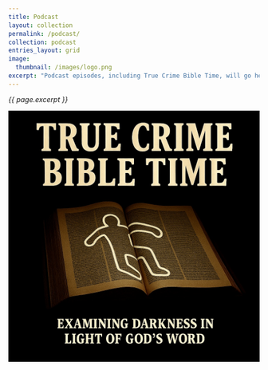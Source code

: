 ```yaml
---
title: Podcast
layout: collection
permalink: /podcast/
collection: podcast
entries_layout: grid
image: 
  thumbnail: /images/logo.png
excerpt: "Podcast episodes, including True Crime Bible Time, will go here, Lord willing."
---
```


*{{ page.excerpt }}*

![image](/images/TCBT.jpg)